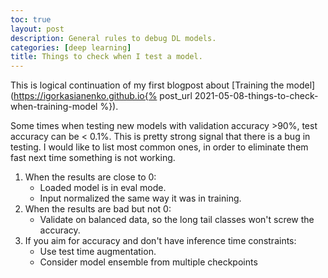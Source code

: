 ```yaml
---
toc: true
layout: post
description: General rules to debug DL models.
categories: [deep learning]
title: Things to check when I test a model.
---
```


This is logical continuation of my first blogpost about [Training the model](https://igorkasianenko.github.io{% post_url 2021-05-08-things-to-check-when-training-model %}).

Some times when testing new models with validation accuracy >90%, test accuracy can be < 0.1%. This is pretty strong signal that there is a bug in testing. I would like to list most common ones, in order to eliminate them fast next time something is not working.

1. When the results are close to 0:
    - Loaded model is in eval mode.
    - Input normalized the same way it was in training.
2. When the results are bad but not 0:
    - Validate on balanced data, so the long tail classes won't screw the accuracy.
3. If you aim for accuracy and don't have inference time constraints:
    - Use test time augmentation.
    - Consider model ensemble from multiple checkpoints
